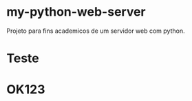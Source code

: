 # my-python-web-server
Projeto para fins academicos de um servidor web com python.

# Teste

# OK123
